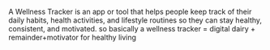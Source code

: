 A Wellness Tracker is an app or tool that helps people keep track of their daily habits, health activities, and lifestyle routines so they can stay healthy, consistent, and motivated.
so basically a wellness tracker = digital dairy + remainder+motivator for healthy living

